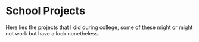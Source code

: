 # School Projects

Here lies the projects that I did during college, some of these might or might not work but have a look nonetheless.